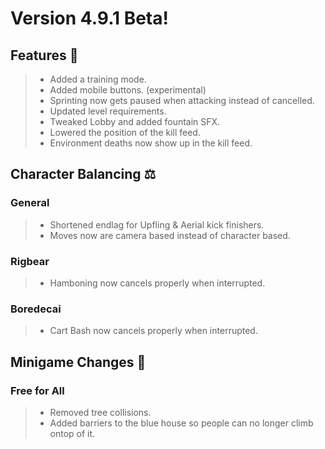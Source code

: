 # Version 4.9.1 Beta!

## Features 🎈

> - Added a training mode.
> - Added mobile buttons. (experimental)
> - Sprinting now gets paused when attacking instead of cancelled.
> - Updated level requirements.
> - Tweaked Lobby and added fountain SFX.
> - Lowered the position of the kill feed.
> - Environment deaths now show up in the kill feed.

## Character Balancing ⚖️

### General

> - Shortened endlag for Upfling & Aerial kick finishers.
> - Moves now are camera based instead of character based.

### Rigbear

> - Hamboning now cancels properly when interrupted.

### Boredecai

> - Cart Bash now cancels properly when interrupted.

## Minigame Changes 🏓

### Free for All

> - Removed tree collisions.
> - Added barriers to the blue house so people can no longer climb ontop of it.
